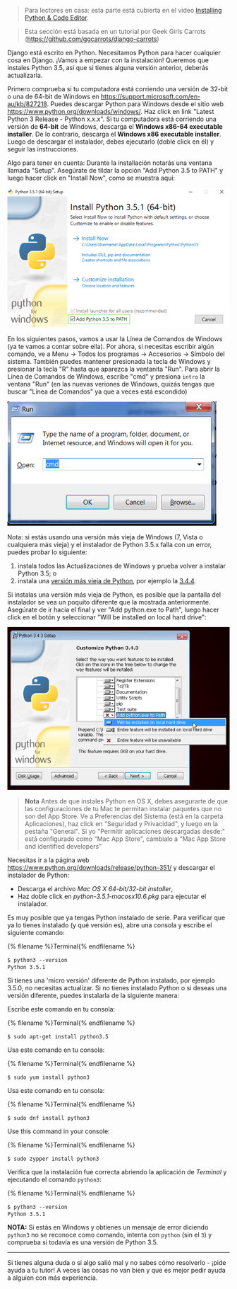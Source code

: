 > Para lectores en casa: esta parte está cubierta en el video [Installing Python & Code Editor](https://www.youtube.com/watch?v=pVTaqzKZCdA).

> Esta sección está basada en un tutorial por Geek Girls Carrots (https://github.com/ggcarrots/django-carrots)

Django está escrito en Python. Necesitamos Python para hacer cualquier cosa en Django. ¡Vamos a empezar con la instalación! Queremos que instales Python 3.5, así que si tienes alguna versión anterior, deberás actualizarla.

<!--sec data-title="Windows" data-id="python_windows" data-collapse=true ces-->

Primero comprueba si tu computadora está corriendo una versión de 32-bit o una de 64-bit de Windows en https://support.microsoft.com/en-au/kb/827218. Puedes descargar Python para Windows desde el sitio web https://www.python.org/downloads/windows/. Haz click en link "Latest Python 3 Release - Python x.x.x". Si tu computadora está corriendo una versión de **64-bit** de Windows, descarga el **Windows x86-64 executable installer**. De lo contrario, descarga el **Windows x86 executable installer**. Luego de descargar el instalador, debes ejecutarlo (doble click en él) y seguir las instrucciones.

Algo para tener en cuenta: Durante la installación notarás una ventana llamada "Setup". Asegúrate de tildar la opción "Add Python 3.5 to PATH" y luego hacer click en "Install Now", como se muestra aquí:

![No te olvides de agregar Python al Path](../python_installation/images/python-installation-options.png)

En los siguientes pasos, vamos a usar la Línea de Comandos de Windows (ya te vamos a contar sobre ella). Por ahora, si necesitas escribir algún comando, ve a Menu → Todos los programas → Accesorios → Símbolo del sistema. También puedes mantener presionada la tecla de Windows y presionar la tecla "R" hasta que aparezca la ventanita "Run". Para abrir la Línea de Comandos de Windows, escribe "cmd" y presiona `intro` la ventana "Run" (en las nuevas veriones de Windows, quizás tengas que buscar "Línea de Comandos" ya que a veces está escondido)

![Type "cmd" in the "Run" window](../python_installation/images/windows-plus-r.png)

Nota: si estás usando una versión más vieja de Windows (7, Vista o cualquiera más vieja) y el instalador de Python 3.5.x falla con un error, puedes probar lo siguiente:
1. instala todos las Actualizaciones de Windows y prueba volver a instalar Python 3.5; o
2. instala una [versión más vieja de Python](https://www.python.org/downloads/windows/), por ejemplo la [3.4.4](https://www.python.org/downloads/release/python-344/).

Si instalas una versión más vieja de Python, es posible que la pantalla del instalador se vea un poquito diferente que la mostrada anteriormente. Asegúrate de ir hacia el final y ver "Add python.exe to Path", luego hacer click en el botón y seleccionar "Will be installed on local hard drive":

![Add Python to the Path, older versions](../python_installation/images/add_python_to_windows_path.png)

<!--endsec-->

<!--sec data-title="OS X" data-id="python_OSX"
data-collapse=true ces-->

> **Nota** Antes de que instales Python en OS X, debes asegurarte de que las configuraciones de tu Mac te permitan instalar paquetes que no son del App Store. Ve a Preferencias del Sistema (está en la carpeta Aplicaciones), haz click en "Seguridad y Privacidad", y luego en la pestaña "General". Si yo "Permitir aplicaciones descargadas desde:" está configurado como "Mac App Store", cámbialo a "Mac App Store and identified developers"

Necesitas ir a la página web https://www.python.org/downloads/release/python-351/ y descargar el instalador de Python:

* Descarga el archivo *Mac OS X 64-bit/32-bit installer*,
* Haz doble click en *python-3.5.1-macosx10.6.pkg* para ejecutar el instalador.

<!--endsec-->

<!--sec data-title="Linux" data-id="python_linux"
data-collapse=true ces-->

Es muy posible que ya tengas Python instalado de serie. Para verificar que ya lo tienes instalado (y qué versión es), abre una consola y escribe el siguiente comando:

{% filename %}Terminal{% endfilename %}
```
$ python3 --version
Python 3.5.1
```

Si tienes una 'micro versión' diferente de Python instalado, por ejemplo 3.5.0, no necesitas actualizar. Si no tienes instalado Python o si deseas una versión diferente, puedes instalarla de la siguiente manera:

<!--endsec-->

<!--sec data-title="Debian o Ubuntu" data-id="python_debian"
data-collapse=true ces-->

Escribe este comando en tu consola:

{% filename %}Terminal{% endfilename %}
```
$ sudo apt-get install python3.5
```


<!--endsec-->

<!--sec data-title="Fedora (hasta 21)" data-id="python_fedora"
data-collapse=true ces-->

Usa este comando en tu consola:

{% filename %}Terminal{% endfilename %}
```
$ sudo yum install python3
```

<!--endsec-->

<!--sec data-title="Fedora (22+)" data-id="python_fedora22"
data-collapse=true ces-->

Usa este comando en tu consola:

{% filename %}Terminal{% endfilename %}
```
$ sudo dnf install python3
```

<!--endsec-->

<!--sec data-title="openSUSE" data-id="python_openSUSE"
data-collapse=true ces-->

Use this command in your console:

{% filename %}Terminal{% endfilename %}
```
$ sudo zypper install python3
```

<!--endsec-->

Verifica que la instalación fue correcta abriendo la aplicación de *Terminal* y ejecutando el comando `python3`:

{% filename %}Terminal{% endfilename %}
```
$ python3 --version
Python 3.5.1
```

**NOTA:** Si estás en Windows y obtienes un mensaje de error diciendo `python3` no se reconoce como comando, intenta con `python` (sin el `3`) y comprueba si todavía es una versión de Python 3.5.

----

Si tienes alguna duda o si algo salió mal y no sabes cómo resolverlo - ¡pide ayuda a tu tutor! A veces las cosas no van bien y que es mejor pedir ayuda a alguien con más experiencia.
